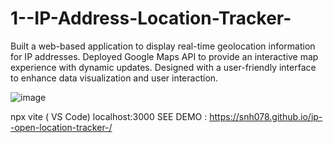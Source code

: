 # 1--IP-Address-Location-Tracker-

Built a web-based application to display real-time geolocation information for IP addresses. Deployed Google Maps API to provide an interactive map experience with dynamic updates. Designed with a user-friendly interface to enhance data visualization and user interaction. 

![image](https://github.com/user-attachments/assets/941b9049-2e39-4874-819b-b8483e250a05)

npx vite ( VS Code)
localhost:3000
SEE DEMO : https://snh078.github.io/ip--open-location-tracker-/
